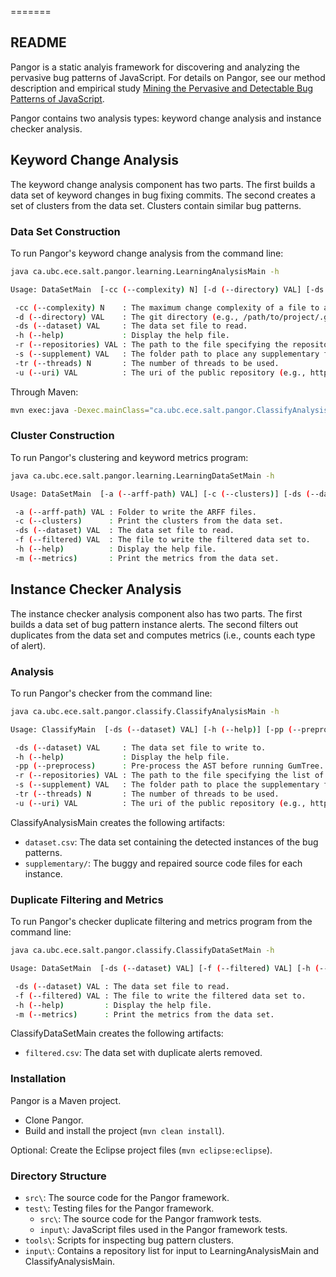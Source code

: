 =======
## README ##

Pangor is a static analyis framework for discovering and analyzing the pervasive bug patterns of JavaScript. For details on Pangor, see our method description and empirical study [Mining the Pervasive and Detectable Bug Patterns of JavaScript](http://salt.ece.ubc.ca/software/pangor/).

Pangor contains two analysis types: keyword change analysis and instance checker analysis.

## Keyword Change Analysis ##

The keyword change analysis component has two parts. The first builds a data set of keyword changes in bug fixing commits. The second creates a set of clusters from the data set. Clusters contain similar bug patterns.

### Data Set Construction ###

To run Pangor's keyword change analysis from the command line:
```bash
java ca.ubc.ece.salt.pangor.learning.LearningAnalysisMain -h

Usage: DataSetMain  [-cc (--complexity) N] [-d (--directory) VAL] [-ds (--dataset) VAL] [-h (--help)] [-r (--repositories) VAL] [-s (--supplement) VAL] [-tr (--threads) N] [-u (--uri) VAL]

 -cc (--complexity) N    : The maximum change complexity of a file to analyze.
 -d (--directory) VAL    : The git directory (e.g., /path/to/project/.git/).
 -ds (--dataset) VAL     : The data set file to read.
 -h (--help)             : Display the help file.
 -r (--repositories) VAL : The path to the file specifying the repositories to analyze.
 -s (--supplement) VAL   : The folder path to place any supplementary files.
 -tr (--threads) N       : The number of threads to be used.
 -u (--uri) VAL          : The uri of the public repository (e.g., https://github.com/qhanam/JSRepairClass.git).
```

Through Maven:
```bash
mvn exec:java -Dexec.mainClass="ca.ubc.ece.salt.pangor.ClassifyAnalysisMain" -Dexec.args="-h"
```

### Cluster Construction ###

To run Pangor's clustering and keyword metrics program:
```bash
java ca.ubc.ece.salt.pangor.learning.LearningDataSetMain -h

Usage: DataSetMain  [-a (--arff-path) VAL] [-c (--clusters)] [-ds (--dataset) VAL] [-f (--filtered) VAL] [-h (--help)] [-m (--metrics)]

 -a (--arff-path) VAL : Folder to write the ARFF files.
 -c (--clusters)      : Print the clusters from the data set.
 -ds (--dataset) VAL  : The data set file to read.
 -f (--filtered) VAL  : The file to write the filtered data set to.
 -h (--help)          : Display the help file.
 -m (--metrics)       : Print the metrics from the data set.
```

## Instance Checker Analysis ##

The instance checker analysis component also has two parts. The first builds a data set of bug pattern instance alerts. The second filters out duplicates from the data set and computes metrics (i.e., counts each type of alert).

### Analysis ###

To run Pangor's checker from the command line:
```bash
java ca.ubc.ece.salt.pangor.classify.ClassifyAnalysisMain -h

Usage: ClassifyMain  [-ds (--dataset) VAL] [-h (--help)] [-pp (--preprocess)] [-r (--repositories) VAL] [-s (--supplement) VAL] [-tr (--threads) N] [-u (--uri) VAL]

 -ds (--dataset) VAL     : The data set file to write to.
 -h (--help)             : Display the help file.
 -pp (--preprocess)      : Pre-process the AST before running GumTree. Expands ternary operators and short circuits.
 -r (--repositories) VAL : The path to the file specifying the list of repositories to analyze.
 -s (--supplement) VAL   : The folder path to place the supplementary files.
 -tr (--threads) N       : The number of threads to be used.
 -u (--uri) VAL          : The uri of the public repository (e.g., https://github.com/qhanam/JSRepairClass.git).
```

ClassifyAnalysisMain creates the following artifacts:

* `dataset.csv`: The data set containing the detected instances of the bug patterns.
* `supplementary/`: The buggy and repaired source code files for each instance.

### Duplicate Filtering and Metrics ###

To run Pangor's checker duplicate filtering and metrics program from the command line:
```bash
java ca.ubc.ece.salt.pangor.classify.ClassifyDataSetMain -h

Usage: DataSetMain  [-ds (--dataset) VAL] [-f (--filtered) VAL] [-h (--help)] [-m (--metrics)]

 -ds (--dataset) VAL : The data set file to read.
 -f (--filtered) VAL : The file to write the filtered data set to.
 -h (--help)         : Display the help file.
 -m (--metrics)      : Print the metrics from the data set.
```

ClassifyDataSetMain creates the following artifacts:

* `filtered.csv`: The data set with duplicate alerts removed.

### Installation ###

Pangor is a Maven project.

* Clone Pangor.
* Build and install the project (`mvn clean install`).

Optional: Create the Eclipse project files (`mvn eclipse:eclipse`).

### Directory Structure ###

* `src\`: The source code for the Pangor framework.
* `test\`: Testing files for the Pangor framework.
    * `src\`: The source code for the Pangor framwork tests.
    * `input\`: JavaScript files used in the Pangor framework tests.
* `tools\`: Scripts for inspecting bug pattern clusters.
* `input\`: Contains a repository list for input to LearningAnalysisMain and ClassifyAnalysisMain.
